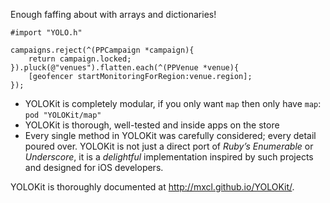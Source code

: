 Enough faffing about with arrays and dictionaries!

```objc
#import "YOLO.h"

campaigns.reject(^(PPCampaign *campaign){
    return campaign.locked;
}).pluck(@"venues").flatten.each(^(PPVenue *venue){
    [geofencer startMonitoringForRegion:venue.region];
});
```

* YOLOKit is completely modular, if you only want `map` then only have `map`: `pod "YOLOKit/map"`
* YOLOKit is thorough, well-tested and inside apps on the store
* Every single method in YOLOKit was carefully considered; every detail poured over. YOLOKit is not just a direct port of *Ruby’s Enumerable* or *Underscore*, it is a *delightful* implementation inspired by such projects and designed for iOS developers.

YOLOKit is thoroughly documented at http://mxcl.github.io/YOLOKit/.
